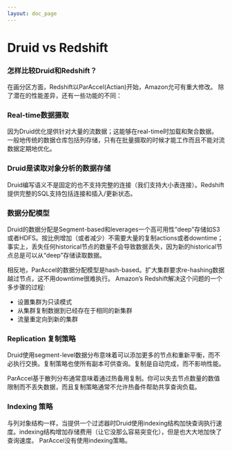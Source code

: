 ```yaml
---
layout: doc_page
---
```

Druid vs Redshift
=================


### 怎样比较Druid和Redshift？

在画分区方面，Redshift以ParAccel(Actian)开始，Amazon允可有重大修改。
除了潜在的性能差异，还有一些功能的不同：

### Real-time数据摄取

因为Druid优化提供针对大量的流数据；这能够在real-time时加载和聚合数据。
一般地传统的数据仓库包括列存储，只有在批量摄取的时候才能工作而且不能对流数据定期地优化。

### Druid是读取对象分析的数据存储

Druid编写语义不是固定的也不支持完整的连接（我们支持大小表连接）。Redshift提供完整的SQL支持包括连接和插入/更新状态。
### 数据分配模型

Druid的数据分配是Segment-based和leverages一个高可用性“deep”存储如S3或者HDFS。按比例增加（或者减少）不需要大量的复制actions或者downtime；
事实上，丢失任何historical节点的数量不会导致数据丢失，因为新的historical节点总是可以从“deep”存储读取数据。

相反地，ParAccel的数据分配模型是hash-based。扩大集群要求re-hashing数据越过节点，这不用downtime很难执行。
Amazon’s Redshift解决这个问题的一个多步骤的过程:
* 设置集群为只读模式
* 从集群复制数据到已经存在于相同的新集群
* 流量重定向到新的集群

### Replication 复制策略

Druid使用segment-level数据分布意味着可以添加更多的节点和重新平衡，而不必执行交换。复制策略也使所有副本可供查询。复制是自动完成，而不影响性能。

ParAccel基于散列分布通常意味着通过热备用复制。你可以失去节点数量的数值限制而不丢失数据，而且复制策略通常不允许热备件帮助共享查询负载。  
### Indexing 策略

与列对象结构一样，当提供一个过滤器时Druid使用indexing结构加快查询执行速度。indexing结构增加存储费用（让它没那么容易突变化），但是也大大地加快了查询速度。
ParAccel没有使用indexing策略。